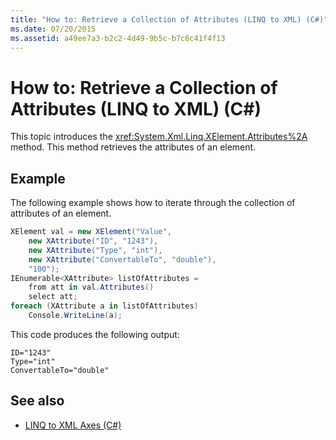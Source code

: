 ```yaml
---
title: "How to: Retrieve a Collection of Attributes (LINQ to XML) (C#)"
ms.date: 07/20/2015
ms.assetid: a49ee7a3-b2c2-4d49-9b5c-b7c6c41f4f13
---
```

# How to: Retrieve a Collection of Attributes (LINQ to XML) (C#)
This topic introduces the <xref:System.Xml.Linq.XElement.Attributes%2A> method. This method retrieves the attributes of an element.  
  
## Example  
 The following example shows how to iterate through the collection of attributes of an element.  
  
```csharp  
XElement val = new XElement("Value",  
    new XAttribute("ID", "1243"),  
    new XAttribute("Type", "int"),  
    new XAttribute("ConvertableTo", "double"),  
    "100");  
IEnumerable<XAttribute> listOfAttributes =  
    from att in val.Attributes()  
    select att;  
foreach (XAttribute a in listOfAttributes)  
    Console.WriteLine(a);  
```  
  
 This code produces the following output:  
  
```  
ID="1243"  
Type="int"  
ConvertableTo="double"  
```  
  
## See also

- [LINQ to XML Axes (C#)](../../../../csharp/programming-guide/concepts/linq/linq-to-xml-axes-overview.md)
